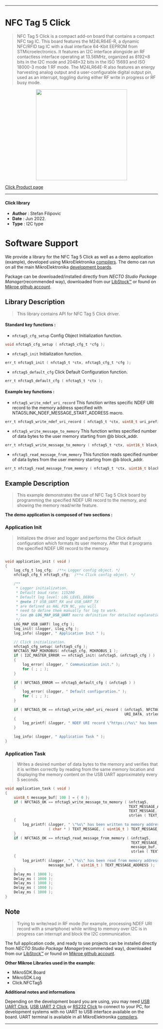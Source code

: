 
---
# NFC Tag 5 Click

> NFC Tag 5 Click is a compact add-on board that contains a compact NFC tag IC. This board features the M24LR64E-R, a dynamic NFC/RFID tag IC with a dual interface 64-Kbit EEPROM from STMicroelectronics. It features an I2C interface alongside an RF contactless interface operating at 13.56MHz, organized as 8192×8 bits in the I2C mode and 2048×32 bits in the ISO 15693 and ISO 18000-3 mode 1 RF mode. The M24LR64E-R also features an energy harvesting analog output and a user-configurable digital output pin, used as an interrupt, toggling during either RF write in progress or RF busy mode.

<p align="center">
  <img src="https://download.mikroe.com/images/click_for_ide/nfctag5_click.png" height=300px>
</p>

[Click Product page](https://www.mikroe.com/nfc-tag-5-click)

---


#### Click library

- **Author**        : Stefan Filipovic
- **Date**          : Jun 2022.
- **Type**          : I2C type


# Software Support

We provide a library for the NFC Tag 5 Click
as well as a demo application (example), developed using MikroElektronika
[compilers](https://www.mikroe.com/necto-studio).
The demo can run on all the main MikroElektronika [development boards](https://www.mikroe.com/development-boards).

Package can be downloaded/installed directly from *NECTO Studio Package Manager*(recommended way), downloaded from our [LibStock&trade;](https://libstock.mikroe.com) or found on [Mikroe github account](https://github.com/MikroElektronika/mikrosdk_click_v2/tree/master/clicks).

## Library Description

> This library contains API for NFC Tag 5 Click driver.

#### Standard key functions :

- `nfctag5_cfg_setup` Config Object Initialization function.
```c
void nfctag5_cfg_setup ( nfctag5_cfg_t *cfg );
```

- `nfctag5_init` Initialization function.
```c
err_t nfctag5_init ( nfctag5_t *ctx, nfctag5_cfg_t *cfg );
```

- `nfctag5_default_cfg` Click Default Configuration function.
```c
err_t nfctag5_default_cfg ( nfctag5_t *ctx );
```

#### Example key functions :

- `nfctag5_write_ndef_uri_record` This function writes specific NDEF URI record to the memory address specified with NTAG5LINK_NDEF_MESSAGE_START_ADDRESS macro.
```c
err_t nfctag5_write_ndef_uri_record ( nfctag5_t *ctx, uint8_t uri_prefix, uint8_t *uri_data, uint8_t data_len );
```

- `nfctag5_write_message_to_memory` This function writes specified number of data bytes to the user memory starting from @b block_addr.
```c
err_t nfctag5_write_message_to_memory ( nfctag5_t *ctx, uint16_t block_addr, uint8_t *message, uint16_t message_len );
```

- `nfctag5_read_message_from_memory` This function reads specified number of data bytes from the user memory starting from @b block_addr.
```c
err_t nfctag5_read_message_from_memory ( nfctag5_t *ctx, uint16_t block_addr, uint8_t *message, uint16_t message_len );
```

## Example Description

> This example demonstrates the use of NFC Tag 5 Click board by programming the specified NDEF URI record to the memory, and showing the memory read/write feature.

**The demo application is composed of two sections :**

### Application Init

> Initializes the driver and logger and performs the Click default configuration which formats its user memory. After that it programs the specified NDEF URI record to the memory.

```c

void application_init ( void )
{
    log_cfg_t log_cfg;  /**< Logger config object. */
    nfctag5_cfg_t nfctag5_cfg;  /**< Click config object. */

    /** 
     * Logger initialization.
     * Default baud rate: 115200
     * Default log level: LOG_LEVEL_DEBUG
     * @note If USB_UART_RX and USB_UART_TX 
     * are defined as HAL_PIN_NC, you will 
     * need to define them manually for log to work. 
     * See @b LOG_MAP_USB_UART macro definition for detailed explanation.
     */
    LOG_MAP_USB_UART( log_cfg );
    log_init( &logger, &log_cfg );
    log_info( &logger, " Application Init " );

    // Click initialization.
    nfctag5_cfg_setup( &nfctag5_cfg );
    NFCTAG5_MAP_MIKROBUS( nfctag5_cfg, MIKROBUS_1 );
    if ( I2C_MASTER_ERROR == nfctag5_init( &nfctag5, &nfctag5_cfg ) ) 
    {
        log_error( &logger, " Communication init." );
        for ( ; ; );
    }
    
    if ( NFCTAG5_ERROR == nfctag5_default_cfg ( &nfctag5 ) )
    {
        log_error( &logger, " Default configuration." );
        for ( ; ; );
    }
    
    if ( NFCTAG5_OK == nfctag5_write_ndef_uri_record ( &nfctag5, NFCTAG5_URI_PREFIX_4, 
                                                       URI_DATA, strlen ( URI_DATA ) ) )
    {
        log_printf( &logger, " NDEF URI record \"https://%s\" has been written\r\n", ( char * ) URI_DATA );
    }
    
    log_info( &logger, " Application Task " );
}

```

### Application Task

> Writes a desired number of data bytes to the memory and verifies that it is written correctly by reading from the same memory location and displaying the memory content
on the USB UART approximately every 5 seconds.

```c
void application_task ( void )
{
    uint8_t message_buf[ 100 ] = { 0 };
    if ( NFCTAG5_OK == nfctag5_write_message_to_memory ( &nfctag5, 
                                                         TEXT_MESSAGE_ADDRESS, 
                                                         TEXT_MESSAGE, 
                                                         strlen ( TEXT_MESSAGE ) ) )
    {
        log_printf( &logger, " \"%s\" has been written to memory address 0x%.4X \r\n", 
                    ( char * ) TEXT_MESSAGE, ( uint16_t ) TEXT_MESSAGE_ADDRESS );
    }
    if ( NFCTAG5_OK == nfctag5_read_message_from_memory ( &nfctag5,
                                                          TEXT_MESSAGE_ADDRESS, 
                                                          message_buf, 
                                                          strlen ( TEXT_MESSAGE ) ) )
    {
        log_printf( &logger, " \"%s\" has been read from memory address 0x%.4X \r\n\n", 
                    message_buf, ( uint16_t ) TEXT_MESSAGE_ADDRESS );
    }
    Delay_ms ( 1000 );
    Delay_ms ( 1000 );
    Delay_ms ( 1000 );
    Delay_ms ( 1000 );
    Delay_ms ( 1000 );
}
```

## Note

> Trying to write/read in RF mode (for example, processing NDEF URI record with a smartphone) while writing to memory over I2C is in progress can interrupt and block the I2C communication. 

The full application code, and ready to use projects can be installed directly from *NECTO Studio Package Manager*(recommended way), downloaded from our [LibStock&trade;](https://libstock.mikroe.com) or found on [Mikroe github account](https://github.com/MikroElektronika/mikrosdk_click_v2/tree/master/clicks).

**Other Mikroe Libraries used in the example:**

- MikroSDK.Board
- MikroSDK.Log
- Click.NFCTag5

**Additional notes and informations**

Depending on the development board you are using, you may need
[USB UART Click](https://www.mikroe.com/usb-uart-click),
[USB UART 2 Click](https://www.mikroe.com/usb-uart-2-click) or
[RS232 Click](https://www.mikroe.com/rs232-click) to connect to your PC, for
development systems with no UART to USB interface available on the board. UART
terminal is available in all MikroElektronika
[compilers](https://shop.mikroe.com/compilers).

---
